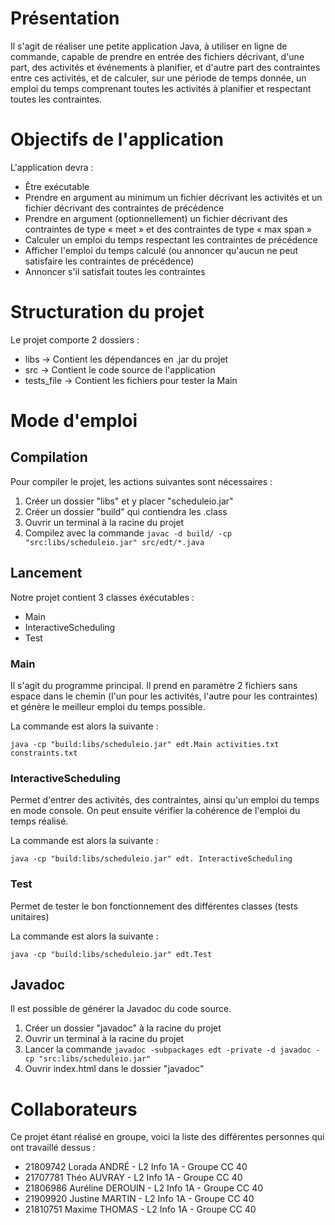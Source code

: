 # Présentation

Il s'agit de réaliser une petite application Java, à utiliser en ligne de commande, capable de prendre en entrée des fichiers décrivant, d'une part, des activités et événements à planifier, et d'autre part des contraintes entre ces activités, et de calculer, sur une période de temps donnée, un emploi du temps comprenant toutes les activités à planifier et respectant toutes les contraintes.

# Objectifs de l'application

L'application devra :

- Être exécutable
- Prendre en argument au minimum un fichier décrivant les activités et un fichier décrivant des contraintes de précédence
- Prendre en argument (optionnellement) un fichier décrivant des contraintes de type « meet » et des contraintes de type « max span »
- Calculer un emploi du temps respectant les contraintes de précédence
- Afficher l'emploi du temps calculé (ou annoncer qu'aucun ne peut satisfaire les contraintes de précédence)
- Annoncer s'il satisfait toutes les contraintes

# Structuration du projet

Le projet comporte 2 dossiers :

- libs → Contient les dépendances en .jar du projet
- src → Contient le code source de l'application
- tests\_file → Contient les fichiers pour tester la Main

# Mode d'emploi

## Compilation

Pour compiler le projet, les actions suivantes sont nécessaires :

1. Créer un dossier "libs" et y placer "scheduleio.jar"
2. Créer un dossier "build" qui contiendra les .class
3. Ouvrir un terminal à la racine du projet
4. Compilez avec la commande ```javac -d build/ -cp "src:libs/scheduleio.jar" src/edt/*.java```

## Lancement

Notre projet contient 3 classes éxécutables :

- Main
- InteractiveScheduling
- Test

### Main

Il s'agit du programme principal. Il prend en paramètre 2 fichiers sans espace dans le chemin (l'un pour les activités, l'autre pour les contraintes) et génère le meilleur emploi du temps possible.

La commande est alors la suivante :
```
java -cp "build:libs/scheduleio.jar" edt.Main activities.txt constraints.txt
```

### InteractiveScheduling

Permet d'entrer des activités, des contraintes, ainsi qu'un emploi du temps en mode console. On peut ensuite vérifier la cohérence de l'emploi du temps réalisé.

La commande est alors la suivante :
```
java -cp "build:libs/scheduleio.jar" edt. InteractiveScheduling
```

### Test

Permet de tester le bon fonctionnement des différentes classes (tests unitaires)

La commande est alors la suivante :
```
java -cp "build:libs/scheduleio.jar" edt.Test
```

## Javadoc

Il est possible de générer la Javadoc du code source.

1. Créer un dossier "javadoc" à la racine du projet
2. Ouvrir un terminal à la racine du projet
3. Lancer la commande ```javadoc -subpackages edt -private -d javadoc -cp "src:libs/scheduleio.jar"```
4. Ouvrir index.html dans le dossier "javadoc"

# Collaborateurs

Ce projet étant réalisé en groupe, voici la liste des différentes personnes qui ont travaillé dessus :

- 21809742 Lorada ANDRÉ - L2 Info 1A - Groupe CC 40
- 21707781 Théo AUVRAY - L2 Info 1A - Groupe CC 40
- 21806986 Auréline DEROUIN - L2 Info 1A - Groupe CC 40
- 21909920 Justine MARTIN - L2 Info 1A - Groupe CC 40
- 21810751 Maxime THOMAS - L2 Info 1A - Groupe CC 40
